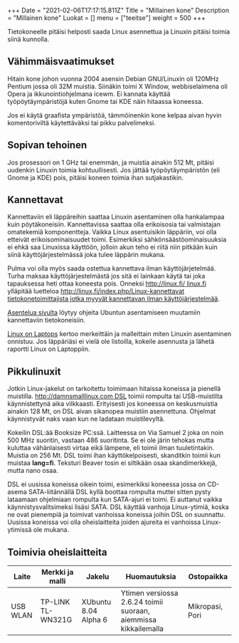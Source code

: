 +++
Date = "2021-02-06T17:17:15.811Z"
Title = "Millainen kone"
Description = "Millainen kone"
Luokat = []
menu = ["teeitse"]
weight = 500
+++

Tietokoneelle pitäisi helposti saada Linux asennettua ja Linuxin pitäisi
toimia siinä kunnolla.

Vähimmäisvaatimukset
--------------------

Hitain kone johon vuonna 2004 asensin Debian GNU/Linuxin oli 120MHz
Pentium jossa oli 32M muistia. Siinäkin toimi X Window, webbiselaimena
oli Opera ja ikkunointiohjelmana icewm. Ei kannata käyttää
työpöytäympäristöjä kuten Gnome tai KDE näin hitaassa koneessa.

Jos ei käytä graafista ympäristöä, tämmöinenkin kone kelpaa aivan hyvin
komentoriviltä käytettäväksi tai pikku palvelimeksi.

Sopivan tehoinen
----------------

Jos prosessori on 1 GHz tai enemmän, ja muistia ainakin 512 Mt, pitäisi
uudenkin Linuxin toimia kohtuullisesti. Jos jättää työpöytäympäristön
(eli Gnome ja KDE) pois, pitäisi koneen toimia ihan sutjakastikin.

Kannettavat
-----------

Kannettaviin eli läppäreihin saattaa Linuxin asentaminen olla
hankalampaa kuin pöytäkoneisiin. Kannettavissa saattaa olla erikoisosia
tai valmistajan omatekemiä komponentteja. Vaikka Linux asentuisikin
läppäriin, voi olla etteivät erikoisominaisuudet toimi. Esimerkiksi
sähkönsäästöominaisuuksia ei ehkä saa Linuxissa käyttöön, jolloin akun
teho ei riitä niin pitkään kuin siinä käyttöjärjestelmässä joka tulee
läppärin mukana.

Pulma voi olla myös saada ostettua kannettava ilman käyttöjärjetelmää.
Turha maksaa käyttöjärjestelmästä jos sitä ei lainkaan käytä tai joka
tapauksessa heti ottaa koneesta pois. Onneksi [http://linux.fi/
linux.fi](http://linux.fi/_linux.fi "wikilink") ylläpitää luetteloa
[http://linux.fi/index.php/Linux-kannettavat tietokonetoimittajista
jotka myyvät kannettavan ilman
käyttöjärjestelmää](http://linux.fi/index.php/Linux-kannettavat_tietokonetoimittajista_jotka_myyvät_kannettavan_ilman_käyttöjärjestelmää "wikilink").

[Asentelua sivulta](Asennuksista "wikilink") löytyy ohjeita Ubuntun
asentamiseen muutamiin kannettaviin tietokoneisiin.

[Linux on Laptops](http://www.linux-laptop.net/) kertoo merkeittäin ja
malleittain miten Linuxin asentaminen onnistuu. Jos läppäriäsi ei vielä
ole listoilla, kokeile asennusta ja lähetä raportti Linux on Laptoppiin.

Pikkulinuxit
------------

Jotkin Linux-jakelut on tarkoitettu toimimaan hitaissa koneissa ja
pienellä muistilla. [http://damnsmalllinux.com
DSL](http://damnsmalllinux.com_DSL "wikilink") toimii rompulta tai
USB-muistilta käynnistettynä aika vilkkaasti. Erityisesti jos koneessa
on keskusmuistia ainakin 128 Mt, on DSL aivan sikanopea muistiin
asennettuna. Ohjelmat käynnistyvät naks vaan kun ne ladataan
muistilevyltä.

Kokeilin DSL:ää Booksize PC:ssä. Laitteessa on Via Samuel 2 joka on noin
500 MHz suoritin, vastaan 486 suoritinta. Se ei ole järin tehokas mutta
kuluttaa vähänlaisesti virtaa eikä lämpene, eli toimii ilman
tuuletintakin. Muistia on 256 Mt. DSL toimi ihan käyttökelpoisesti,
skanditkin toimii kun muistaa **lang=fi**. Teksturi Beaver tosin ei
siltikään osaa skandimerkkejä, mutta nano osaa.

DSL ei uusissa koneissa oikein toimi, esimerkiksi koneessa jossa on
CD-asema SATA-liitännällä DSL kyllä boottaa rompulta muttei sitten pysty
lataamaan ohjelmiaan rompulta kun SATA-ajuri ei toimi. Ei auttanut
vaikka käynnistysvalitsimeksi lisäsi SATA. DSL käyttää vanhoja
Linux-ytimiä, koska ne ovat pienempiä ja toimivat vanhoissa koneissa
joihin DSL on suunnattu. Uusissa koneissa voi olla oheislaitteita joiden
ajureita ei vanhoissa Linux-ytimissä ole mukana.

Toimivia oheislaitteita
-----------------------

| Laite    | Merkki ja malli   | Jakelu               | Huomautuksia                                                    | Ostopaikka      |
|----------|-------------------|----------------------|-----------------------------------------------------------------|-----------------|
| USB WLAN | TP-LINK TL-WN321G | XUbuntu 8.04 Alpha 6 | Ytimen versiossa 2.6.24 toimii suoraan, aiemmissa kikkailemalla | Mikropasi, Pori |
